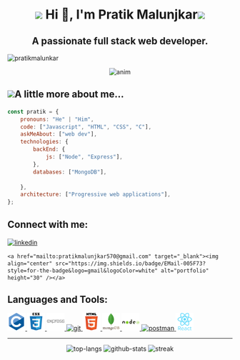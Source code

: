 

<h1 align="center"><img src="https://emojis.slackmojis.com/emojis/images/1531849430/4246/blob-sunglasses.gif?1531849430" width="30"/> Hi 👋, I'm Pratik Malunjkar<img src="https://media.giphy.com/media/12oufCB0MyZ1Go/giphy.gif" width="50"></h1>
<h2 align="center">A passionate full stack web developer.</h2>
<p align="left"> <img src="https://komarev.com/ghpvc/?username=pratikmalunkar&label=Profile%20views&color=0e75b6&style=flat" alt="pratikmalunkar" /> </p>




<p align="center">
  <img alt="anim" src="https://user-images.githubusercontent.com/55389276/140866485-8fb1c876-9a8f-4d6a-98dc-08c4981eaf70.gif" />


</p>
<h2><img src="https://media.giphy.com/media/VgCDAzcKvsR6OM0uWg/giphy.gif" width="50">A little more about me... </h2>

```javascript
const pratik = {
    pronouns: "He" | "Him",
    code: ["Javascript", "HTML", "CSS", "C"],
    askMeAbout: ["web dev"],
    technologies: {
        backEnd: {
            js: ["Node", "Express"],
        },
        databases: ["MongoDB"],
        
    },
    architecture: ["Progressive web applications"],
};
```


<h2>Connect with me:</h2>
<p align="center">

   
 
 <a href="https://www.linkedin.com/in/pratik-malunjkar-17233125b" target="_blank"><img align="center" src="https://img.shields.io/badge/LinkedIn-0077B5?style=for-the-badge&logo=linkedin&logoColor=white" alt="linkedin" height="30" /></a>
  
    <a href="mailto:pratikmalunjkar570@gmail.com" target="_blank"><img align="center" src="https://img.shields.io/badge/EMail-005F73?style=for-the-badge&logo=gmail&logoColor=white" alt="portfolio" height="30" /></a>
</p>

<h2>Languages and Tools:</h2>
<p> <a href="https://www.cprogramming.com/" target="_blank"> <img src="https://raw.githubusercontent.com/devicons/devicon/master/icons/c/c-original.svg" alt="c" width="40" height="40"/> </a>  </a> <a href="https://www.w3schools.com/css/" target="_blank"> <img src="https://raw.githubusercontent.com/devicons/devicon/master/icons/css3/css3-original-wordmark.svg" alt="css3" width="40" height="40"/> </a> <a href="https://expressjs.com" target="_blank"> <img src="https://raw.githubusercontent.com/devicons/devicon/master/icons/express/express-original-wordmark.svg" alt="express" width="40" height="40"/> </a> <a href="https://git-scm.com/" target="_blank"> <img src="https://www.vectorlogo.zone/logos/git-scm/git-scm-icon.svg" alt="git" width="40" height="40"/> </a> <a href="https://www.w3.org/html/" target="_blank"> <img src="https://raw.githubusercontent.com/devicons/devicon/master/icons/html5/html5-original-wordmark.svg" alt="html5" width="40" height="40"/> </a> <a href="https://www.mongodb.com/" target="_blank"> <img src="https://raw.githubusercontent.com/devicons/devicon/master/icons/mongodb/mongodb-original-wordmark.svg" alt="mongodb" width="40" height="40"/> </a> </a> <a href="https://nodejs.org" target="_blank"> <img src="https://raw.githubusercontent.com/devicons/devicon/master/icons/nodejs/nodejs-original-wordmark.svg" alt="nodejs" width="40" height="40"/> </a> <a href="https://postman.com" target="_blank"> <img src="https://www.vectorlogo.zone/logos/getpostman/getpostman-icon.svg" alt="postman" width="40" height="40"/> </a>  <a href="https://reactjs.org/" target="_blank"> <img src="https://raw.githubusercontent.com/devicons/devicon/master/icons/react/react-original-wordmark.svg" alt="react" width="40" height="40"/> </a> </p>

---
<p align="center">
    <img height="200" src="https://github-readme-stats.vercel.app/api/top-langs/?username=pratikmalunkar&layout=compact&theme=tokyonight&border_radius=10" alt="top-langs" />
    <img height="200" src="https://github-readme-stats.vercel.app/api?username=pratikmalunkar&show_icons=true&theme=tokyonight&border_radius=10" alt="github-stats" />
    <img height="200" src="https://github-readme-streak-stats.herokuapp.com/?user=pratikmalunkar&theme=tokyonight&border_radius=10" alt="streak" />
</p>
